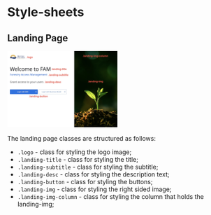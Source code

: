 # **Style-sheets**

## Landing Page

<img src="../docs/images/landing-page-styling.jpg" alt="Landing Page" width="50%" height="50%">

The landing page classes are structured as follows:

-   `.logo` - class for styling the logo image;
-   `.landing-title` - class for styling the title;
-   `.landing-subtitle` - class for styling the subtitle;
-   `.landing-desc` - class for styling the description text;
-   `.landing-button` - class for styling the buttons;
-   `.landing-img` - class for styling the right sided image;
-   `.landing-img-column` - class for styling the column that holds the landing-img;
